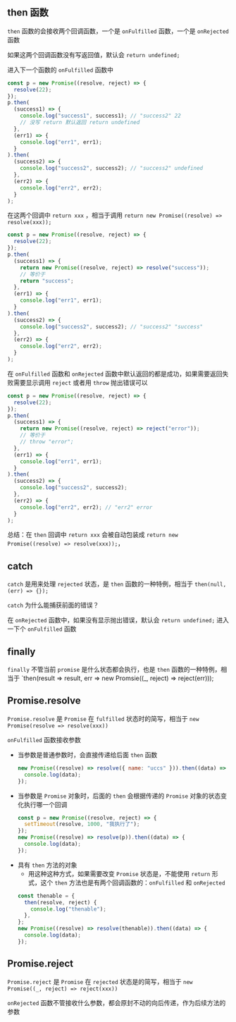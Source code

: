 ## then 函数

`then` 函数的会接收两个回调函数，一个是 `onFulfilled` 函数，一个是 `onRejected` 函数

如果这两个回调函数没有写返回值，默认会 `return undefined;`

进入下一个函数的 `onFulfilled` 函数中

```js
const p = new Promise((resolve, reject) => {
  resolve(22);
});
p.then(
  (success1) => {
    console.log("success1", success1); // "success2" 22
    // 没写 return 默认返回 return undefined
  },
  (err1) => {
    console.log("err1", err1);
  }
).then(
  (success2) => {
    console.log("success2", success2); // "success2" undefined
  },
  (err2) => {
    console.log("err2", err2);
  }
);
```

在这两个回调中 `return xxx` ，相当于调用 `return new Promise((resolve) => resolve(xxx));`

```js
const p = new Promise((resolve, reject) => {
  resolve(22);
});
p.then(
  (success1) => {
    return new Promise((resolve, reject) => resolve("success"));
    // 等价于
    return "success";
  },
  (err1) => {
    console.log("err1", err1);
  }
).then(
  (success2) => {
    console.log("success2", success2); // "success2" "success"
  },
  (err2) => {
    console.log("err2", err2);
  }
);
```

在 `onFulfilled` 函数和 `onRejected` 函数中默认返回的都是成功，如果需要返回失败需要显示调用 `reject` 或者用 `throw` 抛出错误可以

```js
const p = new Promise((resolve, reject) => {
  resolve(22);
});
p.then(
  (success1) => {
    return new Promise((resolve, reject) => reject("error"));
    // 等价于
    // throw "error";
  },
  (err1) => {
    console.log("err1", err1);
  }
).then(
  (success2) => {
    console.log("success2", success2);
  },
  (err2) => {
    console.log("err2", err2); // "err2" error
  }
);
```

总结：在 `then` 回调中 `return xxx` 会被自动包装成 `return new Promise((resolve) => resolve(xxx));`，

## catch

`catch` 是用来处理 `rejected` 状态，是 `then` 函数的一种特例，相当于 `then(null, (err) => {});`

`catch` 为什么能捕获前面的错误？

在 `onRejected` 函数中，如果没有显示抛出错误，默认会 `return undefined;` 进入一下个 `onFulfilled` 函数

## finally

`finally` 不管当前 `promise` 是什么状态都会执行，也是 `then` 函数的一种特例，相当于 `then(result => result, err => new Promsie((\_, reject) => reject(err)));

## Promise.resolve

`Promise.resolve` 是 `Promise` 在 `fulfilled` 状态时的简写，相当于 `new Promise(resolve => resolve(xxx))`

`onFulfilled` 函数接收参数

- 当参数是普通参数时，会直接传递给后面 `then` 函数
  ```js
  new Promise((resolve) => resolve({ name: "uccs" })).then((data) => {
    console.log(data);
  });
  ```
- 当参数是 `Promise` 对象时，后面的 `then` 会根据传递的 `Promise` 对象的状态变化执行哪一个回调
  ```js
  const p = new Promise((resolve, reject) => {
    setTimeout(resolve, 1000, "我执行了");
  });
  new Promise((resolve) => resolve(p)).then((data) => {
    console.log(data);
  });
  ```
- 具有 `then` 方法的对象
  - 用这种这种方式，如果需要改变 `Promise` 状态是，不能使用 `return` 形式，这个 `then` 方法也是有两个回调函数的：`onFulfilled` 和 `onRejected`
  ```js
  const thenable = {
    then(resolve, reject) {
      console.log("thenable");
    },
  };
  new Promise((resolve) => resolve(thenable)).then((data) => {
    console.log(data);
  });
  ```

## Promise.reject

`Promise.reject` 是 `Promise` 在 `rejected` 状态是的简写，相当于 `new Promise((_, reject) => reject(xxx))`

`onRejected` 函数不管接收什么参数，都会原封不动的向后传递，作为后续方法的参数
